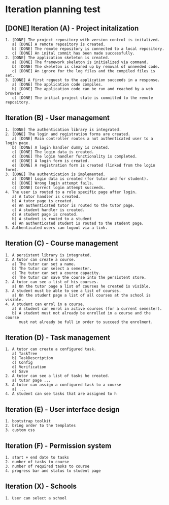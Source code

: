 Iteration planning test
=======================

[DONE] Iteration (A) - Project initalization
--------------------------------------------

    1. [DONE] The project repository with version control is initalized.
       a) [DONE] A remote repository is created.
       b) [DONE] The remote repository is connected to a local repository.
       c) [DONE] An inital commit has been made successfully.
    2. [DONE] The application skeleton is created.
       a) [DONE] The framework skeleton is initialized via command.
       b) [DONE] The skeleton is cleaned up by removal of unneeded code.
       c) [DONE] An ignore for the log files and the compiled files is set.
    3. [DONE] A first request to the application succeeds in a response.
       a) [DONE] The application code compiles.
       b) [DONE] The application code can be run and reached by a web browser.
       c) [DONE] The initial project state is committed to the remote repository.


Iteration (B) - User management
-------------------------------
    
    1. [DONE] The authentication library is integrated.
    2. [DONE] The login and registration forms are created.
       a) [DONE] Main controller routes a not authenticated user to a login page.
       b) [DONE] A login handler dummy is created.
       c) [DONE] The login data is created.
       d) [DONE] The login handler functionality is completed.
       d) [DONE] A login form is created.
       e) [DONE] A registration form is created (linked from the login form).
    3. [DONE] The authentication is implemented.
       a) [DONE] Login data is created (for tutor and for student).
       b) [DONE] Wrong login attempt fails.
       c) [DONE] Correct login attempt succeeds.
    4. The user is routed to a role specific page after login.
       a) A tutor handler is created.
       b) A tutor page is created.
       e) An authenticated tutor is routed to the tutor page.
       c) A student handler is created.
       d) A student page is created.
       b) A student is routed to a student 
       e) An authenticated student is routed to the student page.
    5. Authenticated users can logout via a link.


Iteration (C) - Course management
---------------------------------

    1. A persistent library is integrated.
    2. A tutor can create a course.
       a) The tutor can set a name.
       b) The tutor can select a semester.
       c) The tutor can set a cource capacity.
       d) The tutor can save the course into the persistent store.
    2. A tutor can see a list of his courses.
       a) On the tutor page a list of courses he created is visible.
    3. A student must be able to see a list of courses.
       a) On the student page a list of all courses at the school is visible.
    4. A student can enrol in a course.
       a) A student can enrol in active courses (for a current semester).
       b) A student must not already be enrolled in a course and the course
          must not already be full in order to succeed the enrolment.


Iteration (D) - Task management
-------------------------------

    1. A tutor can create a configured task.
       a) TaskTree
       b) TaskDescription
       c) Config
       d) Verification
       e) Save
    2. A tutor can see a list of tasks he created.
       a) tutor page ...
    3. A tutor can assign a configured task to a course
       a) ...
    4. A student can see tasks that are assigned to h

Iteration (E) - User interface design
-------------------------------------

    1. bootstrap toolkit
    2. bring order to the templates
    3. custom css

Iteration (F) - Permission system
---------------------------------

    1. start + end date to tasks
    2. number of tasks to course
    3. number of required tasks to course
    4. progress bar and status to student page

Iteration (X) - Schools
-----------------------

    1. User can select a school
